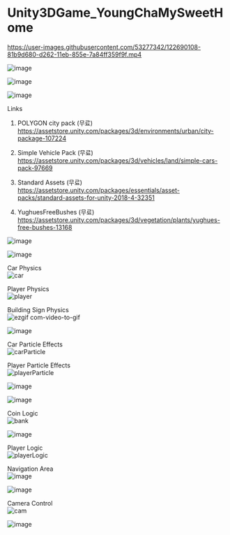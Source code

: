 # Unity3DGame_YoungChaMySweetHome

https://user-images.githubusercontent.com/53277342/122690108-81b9d680-d262-11eb-855e-7a84ff359f9f.mp4

![image](https://user-images.githubusercontent.com/53277342/123512150-dcb75780-d6c0-11eb-90e7-f35b0859fc8b.png)

![image](https://user-images.githubusercontent.com/53277342/123512650-8dbef180-d6c3-11eb-875c-6faa1c9fa5f2.png)

![image](https://user-images.githubusercontent.com/53277342/123512995-84368900-d6c5-11eb-89c0-92c977041d7d.png)

Links
1. POLYGON city pack (무료)  
https://assetstore.unity.com/packages/3d/environments/urban/city-package-107224

2. Simple Vehicle Pack (무료)  
https://assetstore.unity.com/packages/3d/vehicles/land/simple-cars-pack-97669  

3. Standard Assets (무료)  
https://assetstore.unity.com/packages/essentials/asset-packs/standard-assets-for-unity-2018-4-32351
 
4. YughuesFreeBushes (무료)  
https://assetstore.unity.com/packages/3d/vegetation/plants/yughues-free-bushes-13168  

![image](https://user-images.githubusercontent.com/53277342/123512198-096b6f00-d6c1-11eb-8547-0f27fd24e320.png)

![image](https://user-images.githubusercontent.com/53277342/123512206-14be9a80-d6c1-11eb-85a8-5ebf33cf77dc.png)

Car Physics  
![car](https://user-images.githubusercontent.com/53277342/123512387-19d01980-d6c2-11eb-91ab-146f7fa94635.gif)

Player Physics  
![player](https://user-images.githubusercontent.com/53277342/123512390-205e9100-d6c2-11eb-8e8c-74ad634582ce.gif)

Building Sign Physics  
![ezgif com-video-to-gif](https://user-images.githubusercontent.com/53277342/123512369-fc02b480-d6c1-11eb-9093-04aa97256557.gif)

![image](https://user-images.githubusercontent.com/53277342/123512211-1f792f80-d6c1-11eb-8b11-8dae272fe914.png)

Car Particle Effects  
![carParticle](https://user-images.githubusercontent.com/53277342/123512513-d4f8b280-d6c2-11eb-952b-2c8b3b6cb6ca.gif)

Player Particle Effects  
![playerParticle](https://user-images.githubusercontent.com/53277342/123512514-d6c27600-d6c2-11eb-8358-ce8f11ff852d.gif)

![image](https://user-images.githubusercontent.com/53277342/123512217-2acc5b00-d6c1-11eb-92dd-343a938b6d48.png)

![image](https://user-images.githubusercontent.com/53277342/123512223-3750b380-d6c1-11eb-9e9b-b590ba921769.png)

Coin Logic  
![bank](https://user-images.githubusercontent.com/53277342/123512534-f194ea80-d6c2-11eb-8734-01c497f0fa5e.gif)

![image](https://user-images.githubusercontent.com/53277342/123512230-4172b200-d6c1-11eb-82f3-bcb8d9933d05.png)

Player Logic  
![playerLogic](https://user-images.githubusercontent.com/53277342/123512548-02456080-d6c3-11eb-9cb2-80f31cf74f01.gif)

Navigation Area  
![image](https://user-images.githubusercontent.com/53277342/123512737-20f82700-d6c4-11eb-99bd-38d134142b52.png)

![image](https://user-images.githubusercontent.com/53277342/123512488-ba263e00-d6c2-11eb-9aa6-8f9c2778d309.png)

Camera Control  
![cam](https://user-images.githubusercontent.com/53277342/123512563-17ba8a80-d6c3-11eb-8a9e-7f261afa6d6f.gif)

![image](https://user-images.githubusercontent.com/53277342/123512777-5270f280-d6c4-11eb-9381-fdf76f239d1f.png)
